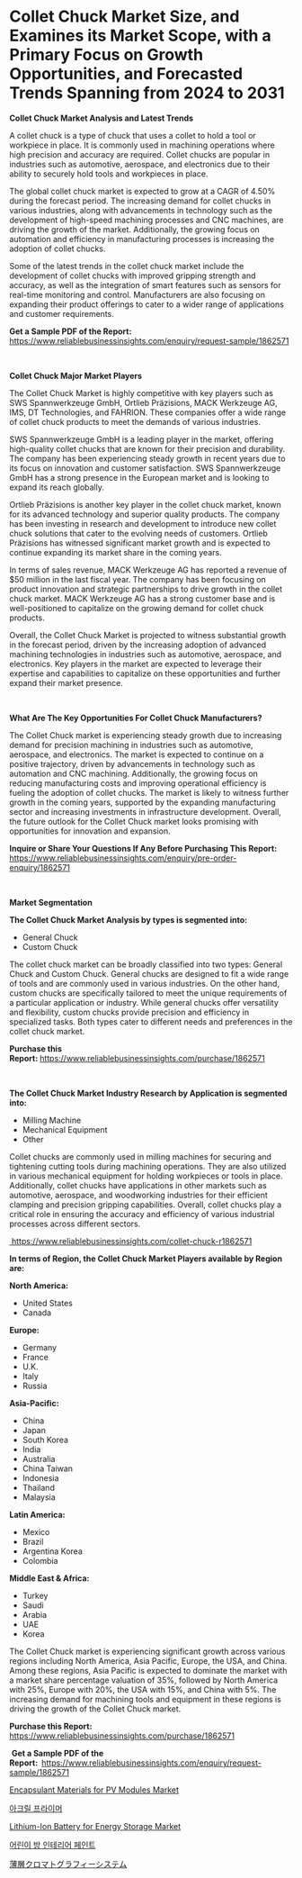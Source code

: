 <p><h1>Collet Chuck Market Size, and Examines its Market Scope, with a Primary Focus on Growth Opportunities, and Forecasted Trends Spanning from 2024 to 2031</h1></p><p><strong>Collet Chuck Market Analysis and Latest Trends</strong></p>
<p><p>A collet chuck is a type of chuck that uses a collet to hold a tool or workpiece in place. It is commonly used in machining operations where high precision and accuracy are required. Collet chucks are popular in industries such as automotive, aerospace, and electronics due to their ability to securely hold tools and workpieces in place.</p><p>The global collet chuck market is expected to grow at a CAGR of 4.50% during the forecast period. The increasing demand for collet chucks in various industries, along with advancements in technology such as the development of high-speed machining processes and CNC machines, are driving the growth of the market. Additionally, the growing focus on automation and efficiency in manufacturing processes is increasing the adoption of collet chucks.</p><p>Some of the latest trends in the collet chuck market include the development of collet chucks with improved gripping strength and accuracy, as well as the integration of smart features such as sensors for real-time monitoring and control. Manufacturers are also focusing on expanding their product offerings to cater to a wider range of applications and customer requirements.</p></p>
<p><strong>Get a Sample PDF of the Report:&nbsp;</strong> <a href="https://www.reliablebusinessinsights.com/enquiry/request-sample/1862571">https://www.reliablebusinessinsights.com/enquiry/request-sample/1862571</a></p>
<p>&nbsp;</p>
<p><strong>Collet Chuck Major Market Players</strong></p>
<p><p>The Collet Chuck Market is highly competitive with key players such as SWS Spannwerkzeuge GmbH, Ortlieb Präzisions, MACK Werkzeuge AG, IMS, DT Technologies, and FAHRION. These companies offer a wide range of collet chuck products to meet the demands of various industries.</p><p>SWS Spannwerkzeuge GmbH is a leading player in the market, offering high-quality collet chucks that are known for their precision and durability. The company has been experiencing steady growth in recent years due to its focus on innovation and customer satisfaction. SWS Spannwerkzeuge GmbH has a strong presence in the European market and is looking to expand its reach globally.</p><p>Ortlieb Präzisions is another key player in the collet chuck market, known for its advanced technology and superior quality products. The company has been investing in research and development to introduce new collet chuck solutions that cater to the evolving needs of customers. Ortlieb Präzisions has witnessed significant market growth and is expected to continue expanding its market share in the coming years.</p><p>In terms of sales revenue, MACK Werkzeuge AG has reported a revenue of $50 million in the last fiscal year. The company has been focusing on product innovation and strategic partnerships to drive growth in the collet chuck market. MACK Werkzeuge AG has a strong customer base and is well-positioned to capitalize on the growing demand for collet chuck products.</p><p>Overall, the Collet Chuck Market is projected to witness substantial growth in the forecast period, driven by the increasing adoption of advanced machining technologies in industries such as automotive, aerospace, and electronics. Key players in the market are expected to leverage their expertise and capabilities to capitalize on these opportunities and further expand their market presence.</p></p>
<p>&nbsp;</p>
<p><strong>What Are The Key Opportunities For Collet Chuck Manufacturers?</strong></p>
<p><p>The Collet Chuck market is experiencing steady growth due to increasing demand for precision machining in industries such as automotive, aerospace, and electronics. The market is expected to continue on a positive trajectory, driven by advancements in technology such as automation and CNC machining. Additionally, the growing focus on reducing manufacturing costs and improving operational efficiency is fueling the adoption of collet chucks. The market is likely to witness further growth in the coming years, supported by the expanding manufacturing sector and increasing investments in infrastructure development. Overall, the future outlook for the Collet Chuck market looks promising with opportunities for innovation and expansion.</p></p>
<p><strong>Inquire or Share Your Questions If Any Before Purchasing This Report:</strong> <a href="https://www.reliablebusinessinsights.com/enquiry/pre-order-enquiry/1862571">https://www.reliablebusinessinsights.com/enquiry/pre-order-enquiry/1862571</a></p>
<p>&nbsp;</p>
<p><strong>Market Segmentation</strong></p>
<p><strong>The Collet Chuck Market Analysis by types is segmented into:</strong></p>
<p><ul><li>General Chuck</li><li>Custom Chuck</li></ul></p>
<p><p>The collet chuck market can be broadly classified into two types: General Chuck and Custom Chuck. General chucks are designed to fit a wide range of tools and are commonly used in various industries. On the other hand, custom chucks are specifically tailored to meet the unique requirements of a particular application or industry. While general chucks offer versatility and flexibility, custom chucks provide precision and efficiency in specialized tasks. Both types cater to different needs and preferences in the collet chuck market.</p></p>
<p><strong>Purchase this Report:&nbsp;</strong><a href="https://www.reliablebusinessinsights.com/purchase/1862571">https://www.reliablebusinessinsights.com/purchase/1862571</a></p>
<p>&nbsp;</p>
<p><strong>The Collet Chuck Market Industry Research by Application is segmented into:</strong></p>
<p><ul><li>Milling Machine</li><li>Mechanical Equipment</li><li>Other</li></ul></p>
<p><p>Collet chucks are commonly used in milling machines for securing and tightening cutting tools during machining operations. They are also utilized in various mechanical equipment for holding workpieces or tools in place. Additionally, collet chucks have applications in other markets such as automotive, aerospace, and woodworking industries for their efficient clamping and precision gripping capabilities. Overall, collet chucks play a critical role in ensuring the accuracy and efficiency of various industrial processes across different sectors.</p></p>
<p><a href="https://www.reliablebusinessinsights.com/collet-chuck-r1862571">&nbsp;https://www.reliablebusinessinsights.com/collet-chuck-r1862571</a></p>
<p><strong>In terms of Region, the Collet Chuck Market Players available by Region are:</strong></p>
<p>
    <p> <strong> North America: </strong>
        <ul>
            <li>United States</li>
            <li>Canada</li>
        </ul>
        </p> 
    <p> <strong> Europe: </strong>
        <ul>
            <li>Germany</li>
            <li>France</li>
            <li>U.K.</li>
            <li>Italy</li>
            <li>Russia</li>
        </ul>
        </p> 
    <p> <strong> Asia-Pacific: </strong>
        <ul>
            <li>China</li>
            <li>Japan</li>
            <li>South Korea</li>
            <li>India</li>
            <li>Australia</li>
            <li>China Taiwan</li>
            <li>Indonesia</li>
            <li>Thailand</li>
            <li>Malaysia</li>
        </ul>
        </p> 
    <p> <strong> Latin America: </strong>
        <ul>
            <li>Mexico</li>
            <li>Brazil</li>
            <li>Argentina Korea</li>
            <li>Colombia</li>
        </ul>
        </p> 
    <p> <strong> Middle East & Africa: </strong>
        <ul>
            <li>Turkey</li>
            <li>Saudi</li>
            <li>Arabia</li>
            <li>UAE</li>
            <li>Korea</li>
        </ul>
    </p>
    </p>
<p><p>The Collet Chuck market is experiencing significant growth across various regions including North America, Asia Pacific, Europe, the USA, and China. Among these regions, Asia Pacific is expected to dominate the market with a market share percentage valuation of 35%, followed by North America with 25%, Europe with 20%, the USA with 15%, and China with 5%. The increasing demand for machining tools and equipment in these regions is driving the growth of the Collet Chuck market.</p></p>
<p><strong>Purchase this Report: </strong><a href="https://www.reliablebusinessinsights.com/purchase/1862571">https://www.reliablebusinessinsights.com/purchase/1862571</a></p>
<p>&nbsp;<strong>Get a Sample PDF of the Report:&nbsp;&nbsp;</strong><a href="https://www.reliablebusinessinsights.com/enquiry/request-sample/1862571">https://www.reliablebusinessinsights.com/enquiry/request-sample/1862571</a></p>
<p><strong></strong></p>
<p><p><a href="https://github.com/RoccoManning/Market-Research-Report-List-5/blob/main/encapsulant-materials-for-pv-modules-market.md">Encapsulant Materials for PV Modules Market</a></p><p><a href="https://github.com/lzuwsfreyoq70/Market-Research-Report-List-2/blob/main/4322808162423.md">아크릴 프라이머</a></p><p><a href="https://github.com/gulaimolin/Market-Research-Report-List-5/blob/main/lithium-ion-battery-for-energy-storage-market.md">Lithium-Ion Battery for Energy Storage Market</a></p><p><a href="https://github.com/TrevorKruvalis5678/Market-Research-Report-List-2/blob/main/8201520162424.md">어린이 방 인테리어 페인트</a></p><p><a href="https://github.com/LizaHeller2023/Market-Research-Report-List-1/blob/main/8399958152424.md">薄層クロマトグラフィーシステム</a></p></p>